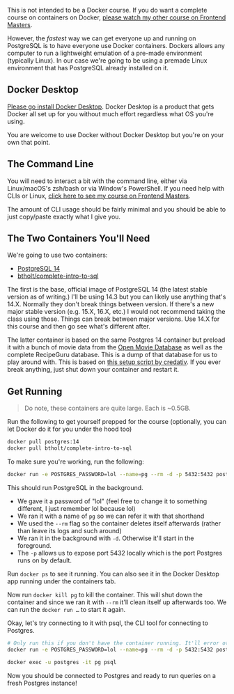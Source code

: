 This is not intended to be a Docker course. If you do want a complete course on containers on Docker, [please watch my other course on Frontend Masters][fem].

However, the _fastest_ way we can get everyone up and running on PostgreSQL is to have everyone use Docker containers. Dockers allows any computer to run a lightweight emulation of a pre-made environment (typically Linux). In our case we're going to be using a premade Linux environment that has PostgreSQL already installed on it.

## Docker Desktop

[Please go install Docker Desktop][docker]. Docker Desktop is a product that gets Docker all set up for you without much effort regardless what OS you're using.

You are welcome to use Docker without Docker Desktop but you're on your own that point.

## The Command Line

You will need to interact a bit with the command line, either via Linux/macOS's zsh/bash or via Window's PowerShell. If you need help with CLIs or Linux, [click here to see my course on Frontend Masters][linux].

The amount of CLI usage should be fairly minimal and you should be able to just copy/paste exactly what I give you.

## The Two Containers You'll Need

We're going to use two containers:

- [PostgreSQL 14][pg]
- [btholt/complete-intro-to-sql][btholt]

The first is the base, official image of PostgreSQL 14 (the latest stable version as of writing.) I'll be using 14.3 but you can likely use anything that's 14.X. Normally they don't break things between version. If there's a new major stable version (e.g. 15.X, 16.X, etc.) I would not recommend taking the class using those. Things can break between major versions. Use 14.X for this course and then go see what's different after.

The latter container is based on the same Postgres 14 container but preload it with a bunch of movie data from the [Open Movie Database][omdb] as well as the complete RecipeGuru database. This is a dump of that database for us to play around with. This is based on [this setup script by credativ][credativ]. If you ever break anything, just shut down your container and restart it.

## Get Running

> Do note, these containers are quite large. Each is ~0.5GB.

Run the following to get yourself prepped for the course (optionally, you can let Docker do it for you under the hood too)

```bash
docker pull postgres:14
docker pull btholt/complete-intro-to-sql
```

To make sure you're working, run the following:

```bash
docker run -e POSTGRES_PASSWORD=lol --name=pg --rm -d -p 5432:5432 postgres:14
```

This should run PostgreSQL in the background.

- We gave it a password of "lol" (feel free to change it to something different, I just remember lol because lol)
- We ran it with a name of `pg` so we can refer it with that shorthand
- We used the `--rm` flag so the container deletes itself afterwards (rather than leave its logs and such around)
- We ran it in the background with `-d`. Otherwise it'll start in the foreground.
- The `-p` allows us to expose port 5432 locally which is the port Postgres runs on by default.

Run `docker ps` to see it running. You can also see it in the Docker Desktop app running under the containers tab.

Now run `docker kill pg` to kill the container. This will shut down the container and since we ran it with `--rm` it'll clean itself up afterwards too. We can run the `docker run …` to start it again.

Okay, let's try connecting to it with psql, the CLI tool for connecting to Postgres.

```bash
# Only run this if you don't have the container running. It'll error otherwise
docker run -e POSTGRES_PASSWORD=lol --name=pg --rm -d -p 5432:5432 postgres:14

docker exec -u postgres -it pg psql
```

Now you should be connected to Postgres and ready to run queries on a fresh Postgres instance!

[fem]: https://frontendmasters.com/courses/complete-intro-containers/
[docker]: https://www.docker.com/products/docker-desktop/
[linux]: https://frontendmasters.com/courses/linux-command-line/
[btholt]: https://hub.docker.com/r/btholt/complete-intro-to-sql
[pg]: https://hub.docker.com/_/postgres/
[omdb]: https://www.omdbapi.com/
[credativ]: https://github.com/credativ/omdb-postgresql
